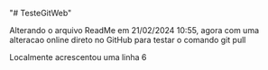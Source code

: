 "# TesteGitWeb" 

Alterando o arquivo ReadMe em 21/02/2024 10:55, 
agora com uma alteracao online direto no GitHub para testar o comando git pull

Localmente acrescentou uma linha 6